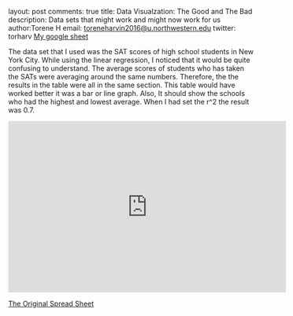 layout: post
comments: true
title: Data Visualzation: The Good and The Bad 
description: Data sets that might work and might now work for us
author:Torene H 
email: toreneharvin2016@u.northwestern.edu
twitter: torharv
<a href="https://docs.google.com/spreadsheets/d/1G9mr-Z5NMv1IPUiKXmU1ohaMvre0pKBY3pWBfAu70Ms/edit?usp=sharing">My google sheet</a>

The data set that I used was the SAT scores of high school students in New York City. While using the linear regression, I noticed that it would be quite confusing to understand. The average scores of students who has taken the SATs were averaging around the same numbers. Therefore, the the results in the table were all in the same section. This table would have worked better it was a bar or line graph. Also, It  should show the schools who had the highest and lowest average. When I had set the r^2 the result was 0.7.  


<iframe width="563.611859838275" height="348.5" seamless frameborder="0" scrolling="no" src="https://docs.google.com/spreadsheets/d/1G9mr-Z5NMv1IPUiKXmU1ohaMvre0pKBY3pWBfAu70Ms/pubchart?oid=1668181229&amp;format=interactive"></iframe>

<a href="https://data.cityofnewyork.us/Education/SAT-Results/f9bf-2cp4">The Original Spread Sheet</a>

